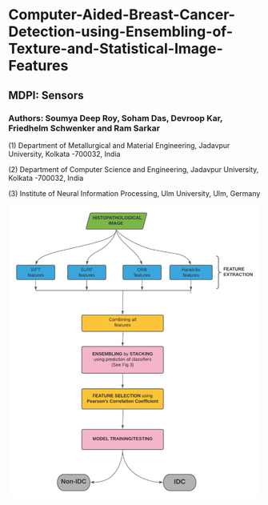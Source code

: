 # Computer-Aided-Breast-Cancer-Detection-using-Ensembling-of-Texture-and-Statistical-Image-Features
## MDPI: Sensors

### Authors: Soumya Deep Roy, Soham Das, Devroop Kar, Friedhelm Schwenker and Ram Sarkar

(1) Department of Metallurgical and Material Engineering, Jadavpur University, Kolkata -700032, India

(2) Department of Computer Science and Engineering, Jadavpur University, Kolkata -700032, India

(3) Institute of Neural Information Processing, Ulm University, Ulm, Germany

![](flowchart_new.png)
